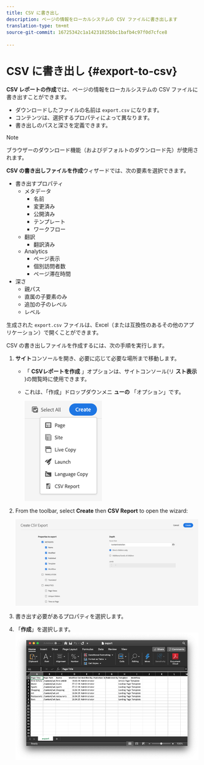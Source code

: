 ```yaml
---
title: CSV に書き出し
description: ページの情報をローカルシステムの CSV ファイルに書き出します
translation-type: tm+mt
source-git-commit: 16725342c1a14231025bbc1bafb4c97f0d7cfce8

---
```



# CSV に書き出し {#export-to-csv}

**CSV レポートの作成**&#x200B;では、ページの情報をローカルシステムの CSV ファイルに書き出すことができます。

* ダウンロードしたファイルの名前は `export.csv` になります。
* コンテンツは、選択するプロパティによって異なります。
* 書き出しのパスと深さを定義できます。

>[!NOTE]
>
>ブラウザーのダウンロード機能（およびデフォルトのダウンロード先）が使用されます。

**CSV の書き出しファイルを作成**&#x200B;ウィザードでは、次の要素を選択できます。

* 書き出すプロパティ
   * メタデータ
      * 名前
      * 変更済み
      * 公開済み
      * テンプレート
      * ワークフロー
   * 翻訳
      * 翻訳済み
   * Analytics
      * ページ表示
      * 個別訪問者数
      * ページ滞在時間
* 深さ
   * 親パス
   * 直属の子要素のみ
   * 追加の子のレベル
   * レベル

生成された `export.csv` ファイルは、Excel（または互換性のあるその他のアプリケーション）で開くことができます。

CSV の書き出しファイルを作成するには、次の手順を実行します。

1. **サイト**&#x200B;コンソールを開き、必要に応じて必要な場所まで移動します。
   * 「 **CSVレポートを作成** 」オプションは、サイトコンソール(リ **スト表示** )の閲覧時に使用できます。
   * これは、「作成」ドロップダウンメニ **ューの** 「オプション」です。

      ![CSVの作成オプション](/help/sites-cloud/authoring/assets/csv-create.png)

1. From the toolbar, select **Create** then **CSV Report** to open the wizard:

   ![CSVエクスポートオプション](/help/sites-cloud/authoring/assets/csv-options.png)

1. 書き出す必要があるプロパティを選択します。
1. 「**作成**」を選択します。
   ![ExcelでのCSVエクスポートの結果](/help/sites-cloud/authoring/assets/csv-example.png)
